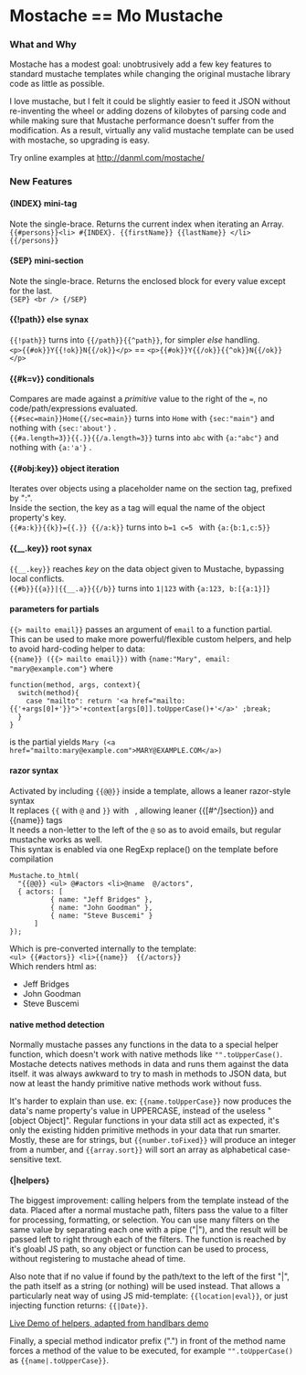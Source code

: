 Mostache == Mo Mustache
========


### What and Why
Mostache has a modest goal: unobtrusively add a few key features to standard mustache templates while changing the original mustache library code as little as possible.

I love mustache, but I felt it could be slightly easier to feed it JSON without re-inventing the wheel or adding dozens of kilobytes of parsing code and while making sure that Mustache performance doesn't suffer from the modification. As a result, virtually any valid mustache template can be used with mostache, so upgrading is easy. 

Try online examples at <http://danml.com/mostache/>


### New Features

#### {INDEX} mini-tag
  Note the single-brace. Returns the current index when iterating an Array.  <br />
    `{{#persons}}<li> #{INDEX}. {{firstName}} {{lastName}} </li> {{/persons}}`

#### {SEP} mini-section
   Note the single-brace. Returns the enclosed block for every value except for the last. <br />
    `{SEP} <br /> {/SEP}`

#### {{!path}} else synax
  `{{!path}}` turns into `{{/path}}{{^path}}`, for simpler _else_ handling. <br />
    `<p>{{#ok}}Y{{!ok}}N{{/ok}}</p>` == `<p>{{#ok}}Y{{/ok}}{{^ok}}N{{/ok}}</p>`
    
#### {{#k=v}} conditionals
  Compares are made against a _primitive_ value to the right of the `=`, no code/path/expressions evaluated. <br />
  `{{#sec=main}}Home{{/sec=main}}` turns into `Home` with `{sec:"main"}` and nothing with `{sec:'about'}` . <br />
  `{{#a.length=3}}{{.}}{{/a.length=3}}` turns into `abc` with `{a:"abc"}` and nothing with `{a:'a'}` . <br />

#### {{#obj:key}} object iteration
 Iterates over objects using a placeholder name on the section tag, prefixed by ":". <br />
 Inside the section, the key as a tag will equal the name of the object property's key. <br />
`{{#a:k}}{{k}}={{.}} {{/a:k}}` turns into `b=1 c=5 ` with `{a:{b:1,c:5}}`

#### {{__.key}} root synax
  `{{__.key}}` reaches _key_ on the data object given to Mustache, bypassing local conflicts. <br />
  `{{#b}}{{a}}|{{__.a}}{{/b}}` turns into `1|123` with `{a:123, b:[{a:1}]}`


#### parameters for partials
  `{{> mailto email}}` passes an argument of `email` to a function partial. <br />
  This can be used to make more powerful/flexible custom helpers, and help to avoid hard-coding helper to data:  <br />
  `{{name}} ({{> mailto email}})` with `{name:"Mary", email: "mary@example.com"}` where <br />
  
    function(method, args, context){
      switch(method){
        case "mailto": return '<a href="mailto:{{'+args[0]+'}}">'+context[args[0]].toUpperCase()+'</a>' ;break;
      } 
    }
is the partial yields `Mary (<a href="mailto:mary@example.com">MARY@EXAMPLE.COM</a>)`


#### razor syntax
  Activated by including `{{@@}}` inside a template, allows a leaner razor-style syntax <br />
  It replaces `{{` with `@` and `}}` with ` `, allowing leaner {{[#^/]section}} and {{name}} tags <br />
  It needs a non-letter to the left of the `@` so as to avoid emails, but regular mustache works as well. <br />
  This syntax is enabled via one RegExp replace() on the template before compilation
```
Mustache.to_html(
  "{{@@}} <ul> @#actors <li>@name  @/actors", 
  { actors: [ 
          { name: "Jeff Bridges" },
          { name: "John Goodman" },
          { name: "Steve Buscemi" }
      ]
}); 
```
Which is pre-converted internally to the template: <br />
`<ul> {{#actors}} <li>{{name}}  {{/actors}}` <br />
Which renders html as:
* Jeff Bridges
* John Goodman
* Steve Buscemi


#### native method detection
Normally mustache passes any functions in the data to a special helper function, which doesn't work with native methods like `"".toUpperCase()`. Mostache detects natives methods in data and runs them against the data itself. it was always awkward to try to mash in methods to JSON data, but now at least the handy primitive native methods work without fuss. 

It's harder to explain than use. ex: `{{name.toUpperCase}}` now produces the data's name property's value in UPPERCASE, instead of the useless "[object Object]". Regular functions in your data still act as expected, it's only the existing hidden primitive methods in your data that run smarter. Mostly, these are for strings, but `{{number.toFixed}}` will produce an integer from a number, and `{{array.sort}}` will sort an array as alphabetical case-sensitive text.

#### {|helpers}
The biggest improvement: calling helpers from the template instead of the data. Placed after a normal mustache path, filters pass the value to a filter for processing, formatting, or selection. You can use many filters on the same value by separating each one with a pipe ("|"), and the result will be passed left to right through each of the filters. The function is reached by it's gloabl JS path, so any object or function can be used to process, without registering to mustache ahead of time. 

Also note that if no value if found by the path/text to the left of the first "|", the path itself as a string (or nothing) will be used instead. That allows a particularly neat way of using JS mid-template: `{{location|eval}}`, or just injecting function returns: `{{|Date}}`. 

[Live Demo of helpers, adapted from handlbars demo](http://pagedemos.com/4cy5k6jwxyrf/) <br />

Finally, a special method indicator prefix (".") in front of the method name forces a method of the value to be executed, for example `"".toUpperCase()` as `{{name|.toUpperCase}}`.



